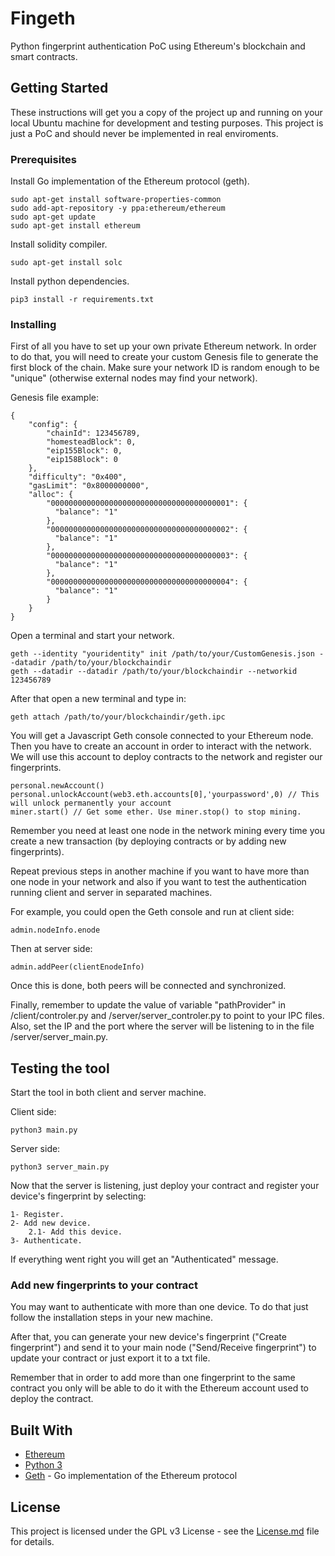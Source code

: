 # Fingeth

Python fingerprint authentication PoC using Ethereum's blockchain and smart contracts.

## Getting Started

These instructions will get you a copy of the project up and running on your local Ubuntu machine for development and testing purposes. This project is just a PoC and should never be implemented in real enviroments. 

### Prerequisites

Install Go implementation of the Ethereum protocol (geth).

```
sudo apt-get install software-properties-common
sudo add-apt-repository -y ppa:ethereum/ethereum
sudo apt-get update
sudo apt-get install ethereum
```

Install solidity compiler.

```
sudo apt-get install solc
```

Install python dependencies.

```
pip3 install -r requirements.txt
```

### Installing

First of all you have to set up your own private Ethereum network. In order to do that, you will need to create your custom Genesis file to generate the first block of the chain. Make sure your network ID is random enough to be "unique" (otherwise external nodes may find your network).

Genesis file example:

```
{
    "config": {  
        "chainId": 123456789,  
        "homesteadBlock": 0,
        "eip155Block": 0,
        "eip158Block": 0
    },
    "difficulty": "0x400",
    "gasLimit": "0x8000000000",  
    "alloc": {
    	"0000000000000000000000000000000000000001": {
          "balance": "1"
	    },
	    "0000000000000000000000000000000000000002": {
	      "balance": "1"
	    },
	    "0000000000000000000000000000000000000003": {
	      "balance": "1"
	    },
	    "0000000000000000000000000000000000000004": {
	      "balance": "1"
	    }
    }
}

```

Open a terminal and start your network.

```
geth --identity "youridentity" init /path/to/your/CustomGenesis.json --datadir /path/to/your/blockchaindir
geth --datadir --datadir /path/to/your/blockchaindir --networkid 123456789
```
After that open a new terminal and type in:

```
geth attach /path/to/your/blockchaindir/geth.ipc
```
You will get a Javascript Geth console connected to your Ethereum node. Then you have to create an account in order to interact with the network. We will use this account to deploy contracts to the network and register our fingerprints.

```
personal.newAccount()
personal.unlockAccount(web3.eth.accounts[0],'yourpassword',0) // This will unlock permanently your account
miner.start() // Get some ether. Use miner.stop() to stop mining.  
```
Remember you need at least one node in the network mining every time you create a new transaction (by deploying contracts or by adding new fingerprints).

Repeat previous steps in another machine if you want to have more than one node in your network and also if you want to test the authentication running client and server in separated machines.

For example, you could open the Geth console and run at client side:

```
admin.nodeInfo.enode
```

Then at server side:

```
admin.addPeer(clientEnodeInfo)
```

Once this is done, both peers will be connected and synchronized.

Finally, remember to update the value of variable "pathProvider" in /client/controler.py and /server/server_controler.py to point to your IPC files. Also, set the IP and the port where the server will be listening to in the file /server/server_main.py.

## Testing the tool

Start the tool in both client and server machine.

Client side: 

```
python3 main.py
```
Server side:

```
python3 server_main.py
```

Now that the server is listening, just deploy your contract and register your device's fingerprint by selecting:

```
1- Register.
2- Add new device.
	2.1- Add this device.
3- Authenticate.
```

If everything went right you will get an "Authenticated" message.


### Add new fingerprints to your contract

You may want to authenticate with more than one device. To do that just follow the installation steps in your new machine.

After that, you can generate your new device's fingerprint ("Create fingerprint") and send it to your main node ("Send/Receive fingerprint") to update your contract or just export it to a txt file.

Remember that in order to add more than one fingerprint to the same contract you only will be able to do it with the Ethereum account used to deploy the contract.



## Built With

* [Ethereum](https://www.ethereum.org/) 
* [Python 3](https://www.python.org/download/releases/3.0/) 
* [Geth](https://geth.ethereum.org/) - Go implementation of the Ethereum protocol


## License

This project is licensed under the GPL v3 License - see the [License.md](License.md) file for details.

